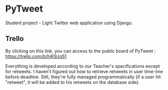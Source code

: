 PyTweet
=======

Student project - Light Twitter web application using Django.

Trello
--

By clicking on this link, you can access to the public board of PyTweet :
https://trello.com/b/hiK9Jg51

Everything is developed according to our Teacher's specifications except for retweets. I haven't figured out how to retrieve retweets in user time-line before deadline.
Still, they're fully managed programmatically (if a user hit "retweet", it will be added to his retweets on the database side).
